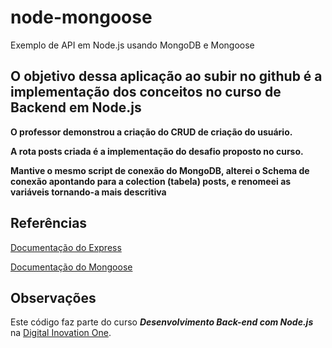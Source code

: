 # node-mongoose
Exemplo de API em Node.js usando MongoDB e Mongoose

## O objetivo dessa aplicação ao subir no github é a implementação dos conceitos no curso de Backend em Node.js

**O professor demonstrou a criação do CRUD de criação do usuário.**

**A rota posts criada é a implementação do desafio proposto no curso.**

**Mantive o mesmo script de conexão do MongoDB, alterei o Schema de conexão apontando para a colection (tabela) posts, e renomeei as variáveis tornando-a mais descritiva**

## Referências
[Documentação do Express](https://expressjs.com)

[Documentação do Mongoose](https://mongoosejs.com)

## Observações
Este código faz parte do curso **_Desenvolvimento Back-end com Node.js_** na [Digital Inovation One](https://digitalinnovation.one).


